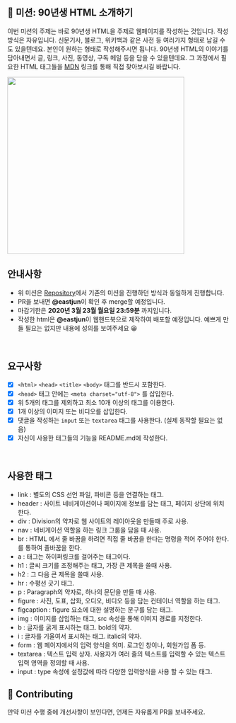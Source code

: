 
## 🚀 미션: 90년생 HTML 소개하기

이번 미션의 주제는 바로 90년생 HTML을 주제로 웹페이지를 작성하는 것입니다.
작성방식은 자유입니다. 
신문기사, 블로그, 위키백과 같은 사전 등 여러가지 형태로 남길 수도 있을텐데요. 본인이 원하는 형태로 작성해주시면 됩니다. 
90년생 HTML의 이야기를 담아내면서 글, 링크, 사진, 동영상, 구독 메일 등을 담을 수 있을텐데요. 그 과정에서 필요한 HTML 태그들을 [MDN](https://developer.mozilla.org/ko/docs/Web/HTML/Element) 링크를 통해 직접 찾아보시길 바랍니다.

<img src="https://techcourse-storage.s3.ap-northeast-2.amazonaws.com/2020-03-16T10:41:53.786image.png" width="400">

<br/>

## 안내사항

- 위 미션은 [Repository](https://github.com/woowacourse/html)에서 기존의 미션을 진행하던 방식과 동일하게 진행합니다.
- PR을 보내면 **@eastjun**이 확인 후 merge할 예정입니다.
- 마감기한은 **2020년 3월 23월 월요일 23:59분** 까지입니다.
- 작성한 html은  **@eastjun**이 웹핸드북으로 제작하여 배포할 예정입니다. 예쁘게 만들 필요는 없지만 내용에 성의를 보여주세요 😀

<br/>

## 요구사항 

- [x]  `<html>` `<head>` `<title>`  `<body>` 태그를 반드시 포함한다. 
- [x]  `<head>` 태그 안에는 `<meta charset="utf-8">` 를 삽입한다.
- [x]  위 5개의 태그를 제외하고 최소 10개 이상의 태그를 이용한다.
- [x]  1개 이상의 이미지 또는 비디오를 삽입한다.
- [x]  댓글을 작성하는 `input` 또는 `textarea` 태그를 사용한다. (실제 동작할 필요는 없음)
- [x]  자신이 사용한 태그들의 기능을 README.md에 작성한다.

<br/>

## 사용한 태그
- link : 별도의 CSS 선언 파일, 파비콘 등을 연결하는 태그.
- header : 사이트 네비게이션이나 페이지에 정보를 담는 태그, 페이지 상단에 위치한다.
- div : Division의 약자로 웹 사이트의 레이아웃을 만들때 주로 사용.
- nav : 네비게이션 역할을 하는 링크 그룹을 담을 때 사용.
- br : HTML 에서 줄 바꿈을 하려면 직접 줄 바꿈을 한다는 명령을 적어 주어야 한다. <br>를 통하여 줄바꿈을 한다.
- a : 태그는 하이퍼링크를 걸어주는 태그이다.
- h1 : 글씨 크기를 조정해주는 태그, 가장 큰 제목을 쓸때 사용.
- h2 : 그 다음 큰 제목을 쓸때 사용.
- hr : 수평선 긋기 태그.
- p : Paragraph의 약자로, 하나의 문단을 만들 때 사용.
- figure : 사진, 도표, 삽화, 오디오, 비디오 등을 담는 컨테이너 역할을 하는 태그.
- figcaption : figure 요소에 대한 설명하는 문구를 담는 태그.
- img : 이미지를 삽입하는 태그, src 속성을 통해 이미지 경로를 지정한다.
- b : 글자를 굵게 표시하는 태그. bold의 약자.
- i : 글자를 기울여서 표시하는 태그. italic의 약자.
- form : 웹 페이지에서의 입력 양식을 의미. 로그인 창이나, 회원가입 폼 등. 
- textarea : 텍스트 입력 상자. 사용자가 여러 줄의 텍스트를 입력할 수 있는 텍스트 입력 영역을 정의할 때 사용.
- input : type 속성에 설정값에 따라 다양한 입력양식을 사용 할 수 있는 태그.

## 👏 Contributing

만약 미션 수행 중에 개선사항이 보인다면, 언제든 자유롭게 PR을 보내주세요. 
